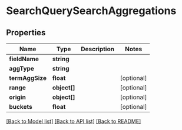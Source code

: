 # SearchQuerySearchAggregations

## Properties
Name | Type | Description | Notes
------------ | ------------- | ------------- | -------------
**fieldName** | **string** |  | 
**aggType** | **string** |  | 
**termAggSize** | **float** |  | [optional] 
**range** | **object[]** |  | [optional] 
**origin** | **object[]** |  | [optional] 
**buckets** | **float** |  | [optional] 

[[Back to Model list]](../README.md#documentation-for-models) [[Back to API list]](../README.md#documentation-for-api-endpoints) [[Back to README]](../README.md)


